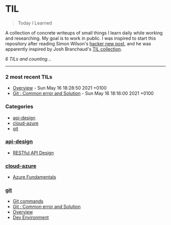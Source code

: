 # TIL
> Today I Learned

A collection of concrete writeups of small things I learn daily while working
and researching. My goal is to work in public. I was inspired to start this
repository after reading Simon Wilson's [hacker new post][1], and he was
apparently inspired by Josh Branchaud's [TIL collection][2].


_6 TILs and counting..._

---

### 2 most recent TILs

- [Overview](git/overview.md) - Sun May 16 18:28:50 2021 +0100
- [Git : Common error and Solution](git/issues.md) - Sun May 16 18:16:00 2021 +0100

### Categories

- [api-design](#api-design)
- [cloud-azure](#cloud-azure)
- [git](#git)

### [api-design](#api-design)
- [RESTful API Design](api-design/RESTful.md)

### [cloud-azure](#cloud-azure)
- [Azure Fundamentals](cloud-azure/cert-fundamentals.md)

### [git](#git)
- [Git commands](git/commands.md)
- [Git : Common error and Solution](git/issues.md)
- [Overview](git/overview.md)
- [Dev Environment](git/setup.md)

[1]: https://simonwillison.net/2020/Apr/20/self-rewriting-readme/
[2]: https://github.com/jbranchaud/til

